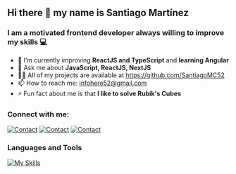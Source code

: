 ## Hi there 👋 my name is Santiago Martínez

### I am a motivated frontend developer always willing to improve my skills 💻

- 🌱 I’m currently improving **ReactJS and TypeScript** and **learning Angular**
- 💬 Ask me about **JavaScript, ReactJS, NextJS**
- 👨‍💻 All of my projects are available at https://github.com/SantiagoMC52
- 📫 How to reach me: infohere52@gmail.com
- ⚡ Fun fact about me is that **I like to solve Rubik's Cubes**

### Connect with me:
[![Contact](https://skillicons.dev/icons?i=linkedin)](https://www.linkedin.com/in/santiago-martinez-correa/)
[![Contact](https://skillicons.dev/icons?i=stackoverflow)](https://stackoverflow.com/users/11095009/s-marx)
[![Contact](https://skillicons.dev/icons?i=github)](https://github.com/SantiagoMC52)

### Languages and Tools
[![My Skills](https://skillicons.dev/icons?i=html,css,js,bootstrap,express,figma,firebase,git,jest,materialui,mongodb,mysql,nextjs,nodejs,react,redux,styledcomponents,ts,vercel,vscode)](https://skillicons.dev)

